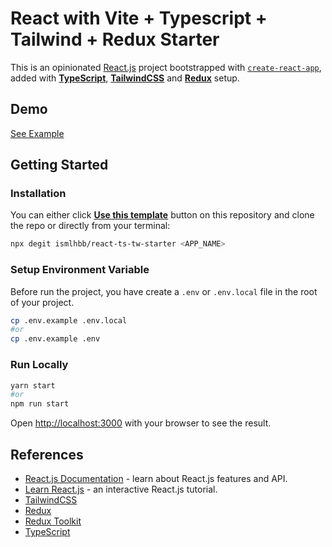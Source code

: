 # React with Vite + Typescript + Tailwind + Redux Starter

<!-- ![[object Object]](https://socialify.git.ci/ismlhbb/react-ts-tw-starter/image?descriptionEditable=An%20opinionated%20React%20%2B%20Typescript%20%2B%20Tailwind%20%2B%20Redux%20Starter.%20%0ANote%3A%20made%20for%20personal%20use&font=Inter&language=1&owner=1&pattern=Charlie%20Brown&theme=Dark)

[![CodeFactor](https://www.codefactor.io/repository/github/ismlhbb/react-ts-tw-starter/badge)](https://www.codefactor.io/repository/github/ismlhbb/react-ts-tw-starter)

[![Deploy with Vercel](https://vercel.com/button)](https://vercel.com/import/git?s=https://github.com/ismlhbb/react-ts-tw-starter) [![Deploy to Netlify](https://www.netlify.com/img/deploy/button.svg)](https://app.netlify.com/start/deploy?repository=https://github.com/ismlhbb/react-ts-tw-starter) -->


This is an opinionated [React.js](https://reactjs.org/) project bootstrapped with [`create-react-app`](https://github.com/facebook/create-react-app), added with [**TypeScript**](https://www.typescriptlang.org), [**TailwindCSS**](https://tailwindcss.com) and [**Redux**](https://redux-toolkit.js.org/) setup.

## Demo

[See Example](https://react-ts-tw-starter.vercel.app/)

## Getting Started

### Installation

You can either click [**Use this template**](https://github.com/ismlhbb/react-ts-tw-starter/generate) button on this repository and clone the repo or directly from your terminal:

```bash
npx degit ismlhbb/react-ts-tw-starter <APP_NAME>
```

### Setup Environment Variable

Before run the project, you have create a `.env` or `.env.local` file in the root of your project.

```bash
cp .env.example .env.local
#or
cp .env.example .env
```

### Run Locally

```bash
yarn start
#or
npm run start
```
Open [http://localhost:3000](http://localhost:3000) with your browser to see the result. 

## References

- [React.js Documentation](https://reactjs.org/docs/getting-started.html) - learn about React.js features and API.
- [Learn React.js](https://reactjs.org/tutorial/tutorial.html) - an interactive React.js tutorial.
- [TailwindCSS](https://tailwindcss.com)
- [Redux](https://redux.js.org/)
- [Redux Toolkit](https://redux-toolkit.js.org/)
- [TypeScript](https://www.typescriptlang.org)
